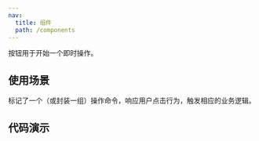 ```yaml
---
nav:
  title: 组件
  path: /components
---
```


按钮用于开始一个即时操作。

## 使用场景

标记了一个（或封装一组）操作命令，响应用户点击行为，触发相应的业务逻辑。

## 代码演示

<code src="./demo/demo1.tsx" />

<code src="./demo/demo2.tsx" />
